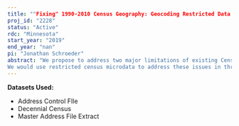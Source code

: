 ```yaml
---
title: ""Fixing" 1990-2010 Census Geography: Geocoding Restricted Data and Assessing Public Estimates"
proj_id: "2228"
status: "Active"
rdc: "Minnesota"
start_year: "2019"
end_year: "nan"
pi: "Jonathan Schroeder"
abstract: "We propose to address two major limitations of existing Census Bureau data products. First, the restricted-access 1990 and 2000 census microdata lack precise geographic coordinates for the residences of respondents. This limitation prevents Census analysts and others from conducting high-precision spatial analysis and modeling with 1990 and 2000 data. The second major limitation to be addressed is the problem of inconsistencies across time in the summarized geographic units in public census summary data. Where the extents of geographic units change between censuses, it can be impossible to determine how the units' populations have changed. To address this problem, several secondary data providers have produced geographically standardized census data series, which give estimates of population and housing characteristics across multiple census years for a single, fixed set of geographic units. The rapidly growing use of these products is concerning because errors in standardized data are potentially severe, but the real magnitude of errors remains undetermined. 
We would use restricted census microdata to address these issues in three ways. First, we will geocode all 1990 and 2000 census responses as nearly as possible to the standards of the current Master Address File. This will dramatically increase the quality and usefulness of restricted-access census microdata for these years. Second, for every 1990 and 2000 census response, we will identify the 2010 and 2020 census block of residence, enabling the production of high-accuracy geographically standardized time series within restricted environments. Third, we will summarize the accuracy of public sources of geographically standardized census tract data, establishing a foundational guideline on the fitness for use of publicly available standardized data products and demonstrating the relative merits of the different standardization approaches each product uses."
---
```


**Datasets Used:**

  - Address Control FIle 
  - Decennial Census 
  - Master Address File Extract 

